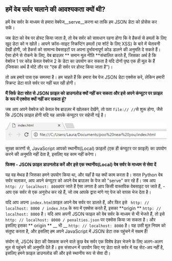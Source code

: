 ## हमें वेब सर्वर चलाने की आवश्यकता क्यों थी?

हमें वेब सर्वर के माध्यम से हमारा वेबपेज__serve__करना था ताकि हम JSON डेटा को प्रोसेस कर सकें।

जब डेटा को वेब पर होस्ट किया जाता है, तो वेब सर्वर को सावधान रहना होगा कि वे हैकर्स से हमलों के लिए खुद डेटा को न खोलें। आपने क्रॉस-साइट स्क्रिप्टिंग हमलों (या शॉर्ट के लिए XSS) के बारे में चेतावनी देखी होगी, जो हैकर्स को सामान्य वेबसाइटों पर अपना दुर्भावनापूर्ण कोड डालने की अनुमति दे सकते हैं। ऐसा होने से रोकने के लिए, वेब ब्राउज़र ** समान मूल नीति **संचालित करते हैं, जिसका अर्थ है कि वेबपेज 1 पर कोड केवल वेबपेज 2 के डेटा का उपयोग कर सकता है यदि दोनों पृष्ठ एक ही मूल के हैं (जिसका अर्थ है मोटे तौर पर "एक ही सर्वर पर होस्ट किया जाता है")।

तो अब हमारे पास एक समस्या है। हम चाहते हैं कि हमारा वेब पेज JSON डेटा एक्सेस करे, लेकिन हमारी स्क्रिप्ट डेटा वाले सर्वर पर नहीं चल रही होगी।

**मैं सिर्फ डेटा स्रोत से JSON फ़ाइल को डाउनलोड क्यों नहीं कर सकता और इसे अपने कंप्यूटर पर फ़ाइल के रूप में एक्सेस क्यों नहीं कर सकता हूं?**

जब आप अपने वेबपेज को केवल वेब ब्राउज़र में खोलकर देखेंगे, तो पता ` file:// // `से शुरू होगा, जैसे कि JSON फ़ाइल होगी यदि यह आपके कंप्यूटर पर सहेजी गई है।

  ![ब्राउज़र में फ़ाइल खोलें](images/file-in-browser.png)

सुरक्षा कारणों से, JavaScript आपको स्थानीय(Local) फ़ाइलों (एक ही कंप्यूटर पर फ़ाइलें) का उपयोग करने की अनुमति नहीं देता है, इसलिए यह काम नहीं करेगा।

**फिक्स - JSON फ़ाइल डाउनलोड करें और इसे एक स्थानीय(Local) वेब सर्वर के माध्यम से सेवा दें**

यह वह मेथड है जिसका हमने उपयोग किया था, और यहाँ है यह क्यों काम करता है। सरल Python वेब सर्वर चलाकर, आप अपने कंप्यूटर को अपने वेब ब्राउज़र के पेज को "serve" कर रहे हैं। जब आप ` http: // localhost: 8000 `पर जाते हैं ऐसा लगता है आप किसी वास्तविक वेबसाइट पर जाते हैं, - आप एक सर्वर से एक अनुरोध कर रहे हैं, जो तब आपके द्वारा मांगे गए पेज को वापस भेज देता है।

यदि आप अपना ` index.html `फ़ाइल अपने वेब सर्वर पर डालते हैं, और फिर इसे ` http: // localhost: 8000 / index.htm` के रूप में एक्सेस करते हैं, इसका **origin ** ` http: // localhost: 8000 ` है। यदि आप अपनी JSON फाइल को वेब सर्वर के माध्यम से भी भेजते हैं, तो इसे ` http: // localhost: 8000 / penalties.json` पर एक्सेस किया जा सकता है। और इसलिए इसका ** origin ** __ भी __ ` http: // localhost: 8000 ` है। यह उसी मूल नियम को संतुष्ट करता है, और इसलिए हम अपने JavaScript में JSON डेटा तक पहुंचने में सक्षम हैं!

संयोग से, JSON डेटा की पेशकश करने वाले कुछ वेब सर्वर एक विशेष हेडर भेजने के लिए अलग-अलग मूल से पहुंचने की अनुमति देते हैं। इस संसाधन में उपयोग किए गए डेटा वाले सर्वर में यह सेट-अप नहीं है, इसलिए हमने फ़ाइल डाउनलोड की और इसे स्थानीय रूप से सेवा दी।



